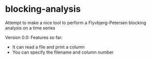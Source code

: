 # blocking-analysis
Attempt to make a nice tool to perform a Flyvbjerg-Petersen blocking analysis on a time series

Version  0.0:
Features so far: 
* It can read a file and print a column
* You can specify the filename and column number
